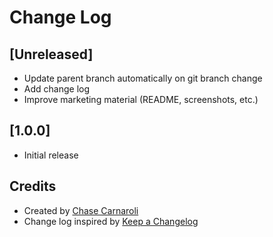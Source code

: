 # Change Log

## [Unreleased]
- Update parent branch automatically on git branch change
- Add change log
- Improve marketing material (README, screenshots, etc.)

## [1.0.0]
- Initial release

## Credits
- Created by [Chase Carnaroli](https://chasecarnaroli.com)
- Change log inspired by [Keep a Changelog](http://keepachangelog.com/)